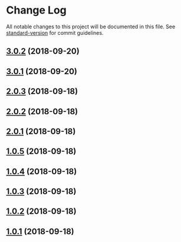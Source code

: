 # Change Log

All notable changes to this project will be documented in this file. See [standard-version](https://github.com/conventional-changelog/standard-version) for commit guidelines.

<a name="3.0.2"></a>
## [3.0.2](https://github.com/ethercast/model/compare/v3.0.1...v3.0.2) (2018-09-20)



<a name="3.0.1"></a>
## [3.0.1](https://github.com/ethercast/model/compare/v2.0.3...v3.0.1) (2018-09-20)



<a name="2.0.3"></a>
## [2.0.3](https://github.com/ethercast/model/compare/v2.0.2...v2.0.3) (2018-09-18)



<a name="2.0.2"></a>
## [2.0.2](https://github.com/ethercast/model/compare/v2.0.1...v2.0.2) (2018-09-18)



<a name="2.0.1"></a>
## [2.0.1](https://github.com/ethercast/model/compare/v1.0.5...v2.0.1) (2018-09-18)



<a name="1.0.5"></a>
## [1.0.5](https://github.com/ethercast/model/compare/v1.0.4...v1.0.5) (2018-09-18)



<a name="1.0.4"></a>
## [1.0.4](https://github.com/ethercast/model/compare/v1.0.3...v1.0.4) (2018-09-18)



<a name="1.0.3"></a>
## [1.0.3](https://github.com/ethercast/model/compare/v1.0.2...v1.0.3) (2018-09-18)



<a name="1.0.2"></a>
## [1.0.2](https://github.com/ethercast/model/compare/v1.0.1...v1.0.2) (2018-09-18)



<a name="1.0.1"></a>
## [1.0.1](https://github.com/ethersquares/@ethercast/model/compare/v0.0.17...v1.0.1) (2018-09-18)
